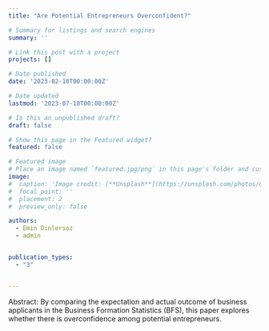 ```yaml
---
title: "Are Potential Entrepreneurs Overconfident?"

# Summary for listings and search engines
summary: ''

# Link this post with a project
projects: []

# Date published
date: '2023-02-10T00:00:00Z'

# Date updated
lastmod: '2023-07-10T00:00:00Z'

# Is this an unpublished draft?
draft: false

# Show this page in the Featured widget?
featured: false

# Featured image
# Place an image named `featured.jpg/png` in this page's folder and customize its options here.
image:
#  caption: 'Image credit: [**Unsplash**](https://unsplash.com/photos/CpkOjOcXdUY)'
#  focal_point: ''
#  placement: 2
#  preview_only: false

authors:
  - Emin Dinlersoz
  - admin


publication_types:
  - "3"


---
```


Abstract: By comparing the expectation and actual outcome of business applicants in the Business Formation Statistics (BFS), this paper explores whether there is overconfidence among potential entrepreneurs.